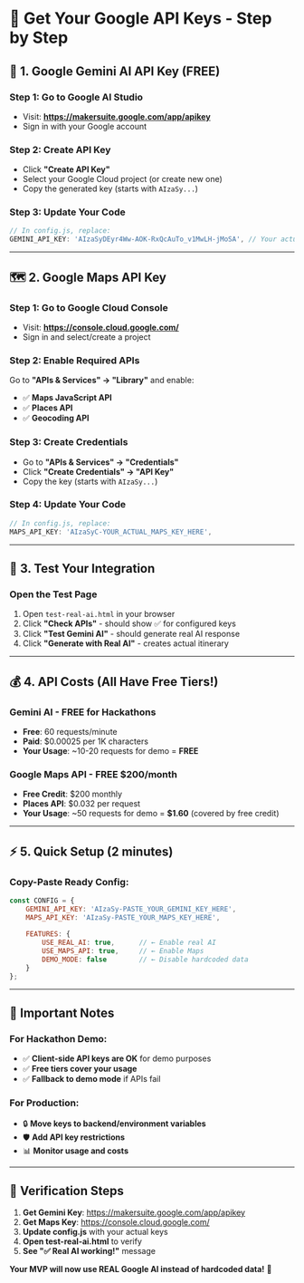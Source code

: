 # 🔑 Get Your Google API Keys - Step by Step

## 🤖 1. Google Gemini AI API Key (FREE)

### Step 1: Go to Google AI Studio
- Visit: **https://makersuite.google.com/app/apikey**
- Sign in with your Google account

### Step 2: Create API Key
- Click **"Create API Key"**
- Select your Google Cloud project (or create new one)
- Copy the generated key (starts with `AIzaSy...`)

### Step 3: Update Your Code
```javascript
// In config.js, replace:
GEMINI_API_KEY: 'AIzaSyDEyr4Ww-AOK-RxQcAuTo_v1MwLH-jMoSA', // Your actual key here
```

---

## 🗺️ 2. Google Maps API Key

### Step 1: Go to Google Cloud Console
- Visit: **https://console.cloud.google.com/**
- Sign in and select/create a project

### Step 2: Enable Required APIs
Go to **"APIs & Services" → "Library"** and enable:
- ✅ **Maps JavaScript API**
- ✅ **Places API**
- ✅ **Geocoding API**

### Step 3: Create Credentials
- Go to **"APIs & Services" → "Credentials"**
- Click **"Create Credentials" → "API Key"**
- Copy the key (starts with `AIzaSy...`)

### Step 4: Update Your Code
```javascript
// In config.js, replace:
MAPS_API_KEY: 'AIzaSyC-YOUR_ACTUAL_MAPS_KEY_HERE',
```

---

## 🧪 3. Test Your Integration

### Open the Test Page
1. Open `test-real-ai.html` in your browser
2. Click **"Check APIs"** - should show ✅ for configured keys
3. Click **"Test Gemini AI"** - should generate real AI response
4. Click **"Generate with Real AI"** - creates actual itinerary

---

## 💰 4. API Costs (All Have Free Tiers!)

### Gemini AI - FREE for Hackathons
- **Free**: 60 requests/minute
- **Paid**: $0.00025 per 1K characters
- **Your Usage**: ~10-20 requests for demo = **FREE**

### Google Maps API - FREE $200/month
- **Free Credit**: $200 monthly
- **Places API**: $0.032 per request  
- **Your Usage**: ~50 requests for demo = **$1.60** (covered by free credit)

---

## ⚡ 5. Quick Setup (2 minutes)

### Copy-Paste Ready Config:
```javascript
const CONFIG = {
    GEMINI_API_KEY: 'AIzaSy-PASTE_YOUR_GEMINI_KEY_HERE',
    MAPS_API_KEY: 'AIzaSy-PASTE_YOUR_MAPS_KEY_HERE',
    
    FEATURES: {
        USE_REAL_AI: true,      // ← Enable real AI
        USE_MAPS_API: true,     // ← Enable Maps
        DEMO_MODE: false        // ← Disable hardcoded data
    }
};
```

---

## 🚨 Important Notes

### For Hackathon Demo:
- ✅ **Client-side API keys are OK** for demo purposes
- ✅ **Free tiers cover your usage**
- ✅ **Fallback to demo mode** if APIs fail

### For Production:
- 🔒 **Move keys to backend/environment variables**
- 🛡️ **Add API key restrictions**
- 📊 **Monitor usage and costs**

---

## 🎯 Verification Steps

1. **Get Gemini Key**: https://makersuite.google.com/app/apikey
2. **Get Maps Key**: https://console.cloud.google.com/
3. **Update config.js** with your actual keys
4. **Open test-real-ai.html** to verify
5. **See "✅ Real AI working!"** message

**Your MVP will now use REAL Google AI instead of hardcoded data!** 🚀